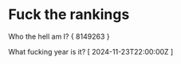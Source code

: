 # Fuck the rankings

Who the hell am I?
{ 8149263 }

What fucking year is it?
[ 2024-11-23T22:00:00Z ]
